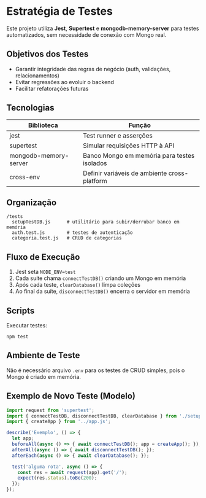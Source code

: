 # Estratégia de Testes

Este projeto utiliza **Jest**, **Supertest** e **mongodb-memory-server** para testes automatizados, sem necessidade de conexão com Mongo real.

## Objetivos dos Testes
- Garantir integridade das regras de negócio (auth, validações, relacionamentos)
- Evitar regressões ao evoluir o backend
- Facilitar refatorações futuras

## Tecnologias
| Biblioteca | Função |
|------------|-------|
| jest | Test runner e asserções |
| supertest | Simular requisições HTTP à API |
| mongodb-memory-server | Banco Mongo em memória para testes isolados |
| cross-env | Definir variáveis de ambiente cross-platform |

## Organização
```
/tests
  setupTestDB.js      # utilitário para subir/derrubar banco em memória
  auth.test.js        # testes de autenticação
  categoria.test.js   # CRUD de categorias
```

## Fluxo de Execução
1. Jest seta `NODE_ENV=test`
2. Cada suíte chama `connectTestDB()` criando um Mongo em memória
3. Após cada teste, `clearDatabase()` limpa coleções
4. Ao final da suíte, `disconnectTestDB()` encerra o servidor em memória

## Scripts
Executar testes:
```
npm test
```
## Ambiente de Teste
Não é necessário arquivo `.env` para os testes de CRUD simples, pois o Mongo é criado em memória. 

## Exemplo de Novo Teste (Modelo)
```javascript
import request from 'supertest';
import { connectTestDB, disconnectTestDB, clearDatabase } from './setupTestDB.js';
import { createApp } from '../app.js';

describe('Exemplo', () => {
  let app;
  beforeAll(async () => { await connectTestDB(); app = createApp(); });
  afterAll(async () => { await disconnectTestDB(); });
  afterEach(async () => { await clearDatabase(); });

  test('alguma rota', async () => {
    const res = await request(app).get('/');
    expect(res.status).toBe(200);
  });
});
```

